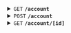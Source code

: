 <details>
 <summary>
  <code>GET</code> <code><b>/account</b></code>
 </summary>

 > Returnes something as long as the requester is logged in, i.e. the login cookies are available

 ## Response

 ```typescript
 {
  id: number;
  role: 'USER' | 'EMPLOYEE';
  name: string;
  email: string;
  company: Company | null;
  meetings: Meeting[];
  subscriptionSales: Subscription[];
  serviceSales: SubscriptionServices[];
 }
 ```

</details>

<details>
 <summary>
  <code>POST</code> <code><b>/account</b></code>
 </summary>

 ### Parameters

 #### Body

 ```typescript
 {
  email: string;
 }
 ```

 ### Response

 #### `200`

 ```typescript
 {
  id: number;
  role: 'USER' | 'EMPLOYEE';
  name: string;
  email: string;
  company: Company | null;
  meetings: Meeting[];
  subscriptionSales: Subscription[];
  serviceSales: SubscriptionServices[];
 }
 ```

 #### `201`

 ```typescript
 {

 }
 ```

</details>

<details>
 <summary>
  <code>GET</code> <code><b>/account/[id]</b></code>
 </summary>

 ### Parameters

 #### Params

 | name | type | description |
 |-|-|-|
 | **id** | `number` | *The Account ID* |

 ### Response

 #### `200`

 > It returns less than `/account` route because the api endpoint is publicly accessible

 ```typescript
 {
  id: number;
  role: 'USER' | 'EMPLOYEE';
  name: string;
  email: string;
  company: Company | null;
 }
 ```

</details>
